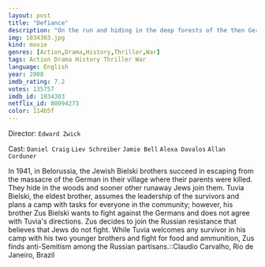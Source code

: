 ```yaml
---
layout: post
title: "Defiance"
description: "On the run and hiding in the deep forests of the then German-occupied Poland and Belorussia (World War II), the four Bielski brothers find the impossible task of foraging for food and weapons for their survival. They live, not only with the fear of discovery, contending with neighboring Soviet partisans and knowing whom to trust but also take the responsibility of looking after a large mass of fleeing Polish Jews from the German war machine. Women, men, children, the.."
img: 1034303.jpg
kind: movie
genres: [Action,Drama,History,Thriller,War]
tags: Action Drama History Thriller War 
language: English
year: 2008
imdb_rating: 7.2
votes: 135757
imdb_id: 1034303
netflix_id: 80094273
color: 114b5f
---
```

Director: `Edward Zwick`  

Cast: `Daniel Craig` `Liev Schreiber` `Jamie Bell` `Alexa Davalos` `Allan Corduner` 

In 1941, in Belorussia, the Jewish Bielski brothers succeed in escaping from the massacre of the German in their village where their parents were killed. They hide in the woods and sooner other runaway Jews join them. Tuvia Bielski, the eldest brother, assumes the leadership of the survivors and plans a camp with tasks for everyone in the community; however, his brother Zus Bielski wants to fight against the Germans and does not agree with Tuvia's directions. Zus decides to join the Russian resistance that believes that Jews do not fight. While Tuvia welcomes any survivor in his camp with his two younger brothers and fight for food and ammunition, Zus finds anti-Semitism among the Russian partisans.::Claudio Carvalho, Rio de Janeiro, Brazil